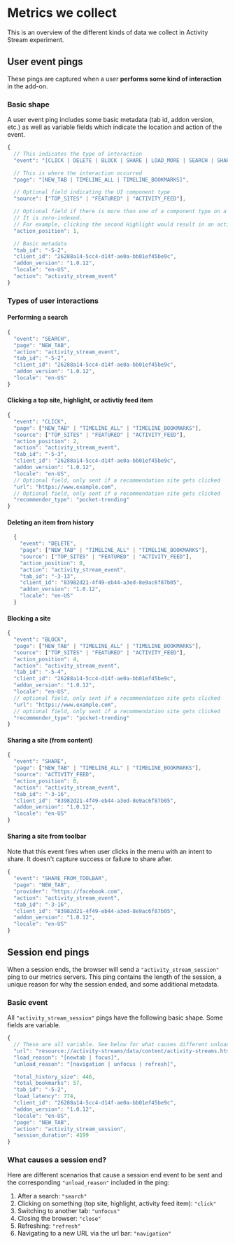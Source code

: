 # Metrics we collect

This is an overview of the different kinds of data we collect in Activity Stream experiment.

## User event pings

These pings are captured when a user **performs some kind of interaction** in the add-on.

### Basic shape

A user event ping includes some basic metadata (tab id, addon version, etc.) as well as variable fields which indicate the location and action of the event.

```js
{
  // This indicates the type of interaction
  "event": "[CLICK | DELETE | BLOCK | SHARE | LOAD_MORE | SEARCH | SHARE_FROM_TOOLBAR]",

  // This is where the interaction occurred
  "page": "[NEW_TAB | TIMELINE_ALL | TIMELINE_BOOKMARKS]",

  // Optional field indicating the UI component type
  "source": ["TOP_SITES" | "FEATURED" | "ACTIVITY_FEED"],

  // Optional field if there is more than one of a component type on a page.
  // It is zero-indexed.
  // For example, clicking the second Highlight would result in an action_position of 1
  "action_position": 1,

  // Basic metadata
  "tab_id": "-5-2",
  "client_id": "26288a14-5cc4-d14f-ae0a-bb01ef45be9c",
  "addon_version": "1.0.12",
  "locale": "en-US",
  "action": "activity_stream_event"
}
```

### Types of user interactions

#### Performing a search

```js
{
  "event": "SEARCH",
  "page": "NEW_TAB",
  "action": "activity_stream_event",
  "tab_id": "-5-2",
  "client_id": "26288a14-5cc4-d14f-ae0a-bb01ef45be9c",
  "addon_version": "1.0.12",
  "locale": "en-US"
}
```

#### Clicking a top site, highlight, or activtiy feed item

```js
{
  "event": "CLICK",
  "page": ["NEW_TAB" | "TIMELINE_ALL" | "TIMELINE_BOOKMARKS"],
  "source": ["TOP_SITES" | "FEATURED" | "ACTIVITY_FEED"],
  "action_position": 2,
  "action": "activity_stream_event",
  "tab_id": "-5-3",
  "client_id": "26288a14-5cc4-d14f-ae0a-bb01ef45be9c",
  "addon_version": "1.0.12",
  "locale": "en-US",
  // Optional field, only sent if a recommendation site gets clicked
  "url": "https://www.example.com",
  // Optional field, only sent if a recommendation site gets clicked
  "recommender_type": "pocket-trending"
}
```

#### Deleting an item from history

```js
  {
    "event": "DELETE",
    "page": ["NEW_TAB" | "TIMELINE_ALL" | "TIMELINE_BOOKMARKS"],
    "source": ["TOP_SITES" | "FEATURED" | "ACTIVITY_FEED"],
    "action_position": 0,
    "action": "activity_stream_event",
    "tab_id": "-3-13",
    "client_id": "83982d21-4f49-eb44-a3ed-8e9ac6f87b05",
    "addon_version": "1.0.12",
    "locale": "en-US"
  }
```

#### Blocking a site

```js
{
  "event": "BLOCK",
  "page": ["NEW_TAB" | "TIMELINE_ALL" | "TIMELINE_BOOKMARKS"],
  "source": ["TOP_SITES" | "FEATURED" | "ACTIVITY_FEED"],
  "action_position": 4,
  "action": "activity_stream_event",
  "tab_id": "-5-4",
  "client_id": "26288a14-5cc4-d14f-ae0a-bb01ef45be9c",
  "addon_version": "1.0.12",
  "locale": "en-US",
  // optional field, only sent if a recommendation site gets clicked
  "url": "https://www.example.com",
  // optional field, only sent if a recommendation site gets clicked
  "recommender_type": "pocket-trending"
}
```

#### Sharing a site (from content)

```js
{
  "event": "SHARE",
  "page": ["NEW_TAB" | "TIMELINE_ALL" | "TIMELINE_BOOKMARKS"],
  "source": "ACTIVITY_FEED",
  "action_position": 0,
  "action": "activity_stream_event",
  "tab_id": "-3-16",
  "client_id": "83982d21-4f49-eb44-a3ed-8e9ac6f87b05",
  "addon_version": "1.0.12",
  "locale": "en-US"
}
```

#### Sharing a site from toolbar

Note that this event fires when user clicks in the menu with an intent to share.
It doesn't capture success or failure to share after.

```js
{
  "event": "SHARE_FROM_TOOLBAR",
  "page": "NEW_TAB",
  "provider": "https://facebook.com",
  "action": "activity_stream_event",
  "tab_id": "-3-16",
  "client_id": "83982d21-4f49-eb44-a3ed-8e9ac6f87b05",
  "addon_version": "1.0.12",
  "locale": "en-US"
}
```

## Session end pings

When a session ends, the browser will send a `"activity_stream_session"` ping to our metrics servers. This ping contains the length of the session, a unique reason for why the session ended, and some additional metadata.

### Basic event

All `"activity_stream_session"` pings have the following basic shape. Some fields are variable.

```js
{
  // These are all variable. See below for what causes different unload_reasons
  "url": "resource://activity-streams/data/content/activity-streams.html#/[timeline][/bookmarks]",
  "load_reason": "[newtab | focus]",
  "unload_reason": "[navigation | unfocus | refresh]",

  "total_history_size": 446,
  "total_bookmarks": 57,
  "tab_id": "-5-2",
  "load_latency": 774,
  "client_id": "26288a14-5cc4-d14f-ae0a-bb01ef45be9c",
  "addon_version": "1.0.12",
  "locale": "en-US",
  "page": "NEW_TAB",
  "action": "activity_stream_session",
  "session_duration": 4199
}
```

### What causes a session end?

Here are different scenarios that cause a session end event to be sent and the corresponding `"unload_reason"` included in the ping:

1. After a search: `"search"`
2. Clicking on something (top site, highlight, activity feed item): `"click"`
3. Switching to another tab: `"unfocus"`
4. Closing the browser: `"close"`
5. Refreshing: `"refresh"`
6. Navigating to a new URL via the url bar: `"navigation"`

